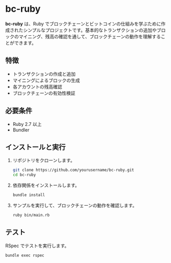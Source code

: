 # bc-ruby

**bc-ruby** は、Ruby でブロックチェーンとビットコインの仕組みを学ぶために作成されたシンプルなプロジェクトです。基本的なトランザクションの追加やブロックのマイニング、残高の確認を通して、ブロックチェーンの動作を理解することができます。

## 特徴

- トランザクションの作成と追加
- マイニングによるブロックの生成
- 各アカウントの残高確認
- ブロックチェーンの有効性検証

## 必要条件

- Ruby 2.7 以上
- Bundler

## インストールと実行

1. リポジトリをクローンします。

    ```bash
    git clone https://github.com/yourusername/bc-ruby.git
    cd bc-ruby
    ```

2. 依存関係をインストールします。

    ```bash
    bundle install
    ```

3. サンプルを実行して、ブロックチェーンの動作を確認します。

    ```bash
    ruby bin/main.rb
    ```

## テスト

RSpec でテストを実行します。

```bash
bundle exec rspec
```